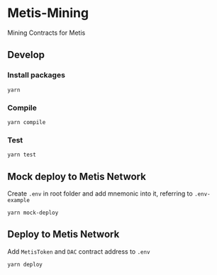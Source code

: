 # Metis-Mining
Mining Contracts for Metis

## Develop

### Install packages

```
yarn
```

### Compile

```
yarn compile
```

### Test 

```
yarn test
```

## Mock deploy to Metis Network

Create `.env` in root folder and add mnemonic into it, referring to `.env-example`

```
yarn mock-deploy
```

## Deploy to Metis Network

Add `MetisToken` and `DAC` contract address to `.env`

```
yarn deploy
```
